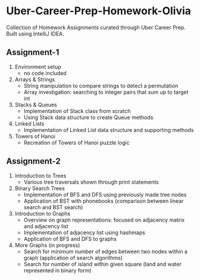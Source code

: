 # Uber-Career-Prep-Homework-Olivia

Collection of Homework Assignments curated through Uber Career Prep.
Built using IntelliJ IDEA.

## Assignment-1
1. Environment setup 
    - no code included
2. Arrays & Strings
    - String manipulation to compare strings to detect a permutation
    - Array investigation: searching to integer pairs that sum up to target int
3. Stacks & Queues
    - Implementation of Stack class from scratch
    - Using Stack data structure to create Queue methods
4. Linked Lists
    - Implementation of Linked List data structure and supporting methods
5. Towers of Hanoi
    - Recreation of Towers of Hanoi puzzle logic

## Assignment-2
1. Introduction to Trees
    - Various tree traversals shown through print statements
2. Binary Search Trees
    - Implementation of BFS and DFS using previously made tree nodes
    - Application of BST with phonebooks (comparison between linear search and BST search)
3. Introduction to Graphs
    - Overview on graph representations: focused on adjacency matrix and adjacency list
    - Implementation of adjacency list using hashmaps
    - Application of BFS and DFS to graphs
4. More Graphs (in progress)
    - Search for minimum number of edges between two nodes within a graph (application of search algorithms)
    - Search for number of island within given square (land and water represented in binary form)
